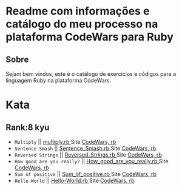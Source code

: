 # Readme com informações e catálogo do meu processo na plataforma CodeWars para Ruby

## Sobre
Sejam bem vindos, este é o catálogo de exercícios e códigos para a linguagem Ruby na plataforma CodeWars.

# Kata
## Rank:8 kyu

* `Multiply` ||  [  multiply.rb  ](https://github.com/arthurddduarte86/CodeWars-Ruby/blob/main/Code-Rb/Multiply.rb)  Site [CodeWars, rb  ](https://www.codewars.com/kata/50654ddff44f800200000004/train/ruby)
* `Sentence Smash` ||  [  Sentence_Smash.rb  ](https://github.com/arthurddduarte86/CodeWars-Ruby/blob/main/Code-Rb/Sentence_Smash.rb)  Site [CodeWars, rb  ](https://www.codewars.com/kata/53dc23c68a0c93699800041d/train/ruby)
* `Reversed Strings` ||  [  Reversed_Strings.rb  ](https://github.com/arthurddduarte86/CodeWars-Ruby/blob/main/Code-Rb/Reversed_Strings.rb)  Site [CodeWars, rb  ](https://www.codewars.com/kata/5168bb5dfe9a00b126000018/train/ruby)
* `How good are you really?` ||  [  How_good_are_you_really.rb  ](https://github.com/arthurddduarte86/CodeWars-Ruby/blob/main/Code-Rb/How_good_are_you_really.rb)  Site [CodeWars, rb  ](https://www.codewars.com/kata/5601409514fc93442500010b/train/ruby)
* `Sum of positive` ||  [  Sum_of_positive.rb  ](https://github.com/arthurddduarte86/CodeWars-Ruby/blob/main/Code-Rb/Sum_of_Positive.rb)  Site [CodeWars, rb  ](https://www.codewars.com/kata/5715eaedb436cf5606000381/train/ruby)
* `Hello World` ||  [  Hello-World.rb  ](https://github.com/arthurddduarte86/CodeWars-Ruby/blob/main/Code-Rb/Hello-World.rb)  Site [CodeWars, rb  ](https://www.codewars.com/kata/523b4ff7adca849afe000035/train/ruby)